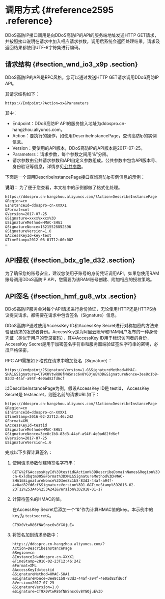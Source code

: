 # 调用方式 {#reference2595 .reference}

DDoS高防IP接口调用是向DDoS高防IP的API的服务端地址发送HTTP GET请求，并按照接口说明在请求中加入相应请求参数，调用后系统会返回处理结果。请求及返回结果都使用UTF-8字符集进行编码。

## 请求结构 {#section_wnd_io3_x9p .section}

DDoS高防IP的API是RPC风格，您可以通过发送HTTP GET请求调用DDoS高防IP API。

其请求结构如下：

``` {#codeblock_p1h_eat_e4w .language-shell}
https://Endpoint/?Action=xx&Parameters
```

其中：

-   Endpoint：DDoS高防IP API的服务接入地址为ddospro.cn-hangzhou.aliyuncs.com。
-   Action：要执行的操作，如使用DescribeInstancePage，查询高防Ip的实例信息。
-   Version：要使用的API版本，DDoS高防IP的API版本是2017-07-25。
-   Parameters：请求参数，每个参数之间用“&”分隔。
-   请求参数由公共请求参数和API自定义参数组成。公共参数中包含API版本号、身份验证等信息，详情参见[公共参数](intl.zh-CN/DDoS高防IP/API参考/公共参数.md#)。

下面是一个调用DescribeInstancePage接口查询高防Ip实例信息的示例：

**说明：** 为了便于您查看，本文档中的示例都做了格式化处理。

``` {#codeblock_fr3_qge_m0p}
https://ddospro.cn-hangzhou.aliyuncs.com/?Action=DescribeInstancePage
&Region=cn
&InstanceId=ddospro-cn-XXXX1
&Format=xml
&Version=2017-07-25
&Signature=xxxx%xxxx%3D
&SignatureMethod=HMAC-SHA1
&SignatureNonce=15215528852396
&SignatureVersion=1.0
&AccessKeyId=key-test
&TimeStamp=2012-06-01T12:00:00Z
…
```

## API授权 {#section_bdx_g1e_d32 .section}

为了确保您的账号安全，建议您使用子账号的身份凭证调用API。如果您使用RAM账号调用DDoS高防IP API，您需要为该RAM账号创建、附加相应的授权策略。

## API签名 {#section_hmf_gu8_wtx .section}

DDoS高防IP服务会对每个API请求进行身份验证，无论使用HTTP还是HTTPS协议提交请求，都需要在请求中包含签名（Signature）信息。

DDoS高防IP通过使用AccessKey ID和AccessKey Secret进行对称加密的方法来验证请求的发送者身份。AccessKey是为阿里云账号和RAM用户发布的一种身份凭证（类似于用户的登录密码），其中AccessKey ID用于标识访问者的身份，AccessKey Secret是用于加密签名字符串和服务器端验证签名字符串的密钥，必须严格保密。

RPC API需按如下格式在请求中增加签名（Signature）：

``` {#codeblock_2rw_gie_c4d}
https://endpoint/?SignatureVersion=1.0&SignatureMethod=HMAC-SHA1&Signature=CT9X0VtwR86fNWSnsc6v8YGOjuE%3D&SignatureNonce=3ee8c1b8-83d3-44af-a94f-4e0ad82fd6cf
```

以DescribeInstancePage为例，假设AccessKey ID是 testid， AccessKey Secret是 testsecret，则签名前的请求URL如下：

``` {#codeblock_f2k_1fb_jy6}
https://ddospro.cn-hangzhou.aliyuncs.com/?Action=DescribeInstancePage
&Region=cn
&InstanceId=ddospro-cn-XXXX1
&TimeStamp=2016-02-23T12:46:24Z
&Format=XML
&AccessKeyId=testid
&SignatureMethod=HMAC-SHA1
&SignatureNonce=3ee8c1b8-83d3-44af-a94f-4e0ad82fd6cf
&Version=2017-07-25
&SignatureVersion=1.0
```

完成以下步骤计算签名：

1.  使用请求参数创建待签名字符串：

    ``` {#codeblock_66n_xnv_ig4}
    GET&%2F&AccessKeyId%3Dtestid&Action%3DDescribeDomainNames&Region%3Dcn&InstanceId%3Dwaf_elasticity-cn-0xldbqtm005&Format%3DXML&SignatureMethod%3DHMAC-SHA1&SignatureNonce%3D3ee8c1b8-83d3-44af-a94f-4e0ad82fd6cf&SignatureVersion%3D1.0&TimeStamp%3D2016-02-23T12%253A46%253A24Z&Version%3D2018-01-17
    ```

2.  计算待签名的HMAC的值。

    在AccessKey Secret后添加一个“&”作为计算HMAC值的key。本示例中的key为 `testsecret&`。

    ``` {#codeblock_sz5_5ic_f37}
    CT9X0VtwR86fNWSnsc6v8YGOjuE=
    ```

3.  将签名加到请求参数中：

    ``` {#codeblock_k4s_9qr_rr0}
    https://ddospro.cn-hangzhou.aliyuncs.com/?Action=DescribeInstancePage
    &Region=cn
    &InstanceId=ddospro-cn-XXXX1
    &TimeStamp=2016-02-23T12:46:24Z
    &Format=XML
    &AccessKeyId=testid
    &SignatureMethod=HMAC-SHA1
    &SignatureNonce=3ee8c1b8-83d3-44af-a94f-4e0ad82fd6cf
    &Version=2017-07-25
    &SignatureVersion=1.0
    &Signature=CT9X0VtwR86fNWSnsc6v8YGOjuE%3D
    ```


